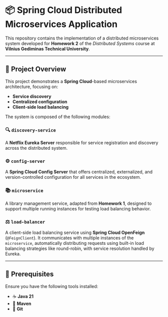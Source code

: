 # 📦 Spring Cloud Distributed Microservices Application

This repository contains the implementation of a distributed microservices system developed for **Homework 2** of the *Distributed Systems* course at **Vilnius Gediminas Technical University**.

---

## 📘 Project Overview

This project demonstrates a **Spring Cloud**-based microservices architecture, focusing on:

- **Service discovery**
- **Centralized configuration**
- **Client-side load balancing**

The system is composed of the following modules:

### 🔍 `discovery-service`
A **Netflix Eureka Server** responsible for service registration and discovery across the distributed system.

### ⚙️ `config-server`
A **Spring Cloud Config Server** that offers centralized, externalized, and version-controlled configuration for all services in the ecosystem.

### 📚 `microservice`
A library management service, adapted from **Homework 1**, designed to support multiple running instances for testing load balancing behavior.

### ⚖️ `load-balancer`
A client-side load balancing service using **Spring Cloud OpenFeign** (`@FeignClient`). It communicates with multiple instances of the `microservice`, automatically distributing requests using built-in load balancing strategies like round-robin, with service resolution handled by Eureka.

---

## 🚀 Prerequisites

Ensure you have the following tools installed:

- ☕ **Java 21**
- 🔧 **Maven**
- 🌿 **Git**


